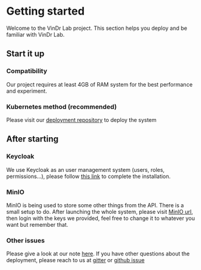 # Getting started

Welcome to the VinDr Lab project. This section helps you deploy and be familiar with VinDr Lab.

## Start it up

### Compatibility

Our project requires at least 4GB of RAM system for the best performance and experiment.

### Kubernetes method (recommended)

Please visit our [deployment repository](https://github.com/vinbigdata-medical/vindr-lab-deployment) to deploy the system

## After starting

### Keycloak

We use Keycloak as an user management system (users, roles, permissions...), please follow [this link](https://github.com/vinbigdata-medical/vindr-lab-deployment/blob/master/KEYCLOAK.md) to complete the installation.

### MinIO

MinIO is being used to store some other things from the API. There is a small setup to do. After launching the whole system, please visit [MinIO url](http://localhost:8080/minio), then login with the keys we provided, feel free to change it to whatever you want but remember that.

### Other issues

Please give a look at our note [here](https://github.com/vinbigdata-medical/vindr-lab-deployment#pencil2-note). If you have other questions about the deployment, please reach to us at [gitter](https://gitter.im/vindr-lab/community) or [github issue](https://github.com/vinbigdata-medical/vindr-lab-deployment/issues)

&nbsp;